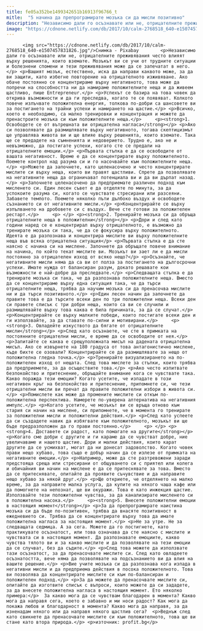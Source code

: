 ```yaml
---
title: fe05a352be1499342651b16913f96766_t
mitle:  "5 начина да препрограмирате мозъка си да мисли позитивно"
description: "Независимо дали го осъзнавате или не, отрицателните преживявания често влияят върху решенията, които вземате. Мозъкът ви се учи от трудните ситуации и болезнени спомени и тези преживявания може да се запечатат в него. Вашият мозък, естествено, иска да направи каквото може, за да ви защити, като избегне повторение на отрицателното изживяване. Ако обаче постоянно се …"
image: "https://cdnone.netlify.com/db/2017/10/calm-2768518_640-e1507457831826.jpg"
---
```


          <img src="https://cdnone.netlify.com/db/2017/10/calm-2768518_640-e1507457831826.jpg"/>Снимка - Pixabay        <p>Независимо дали го осъзнавате или не, отрицателните преживявания често влияят върху решенията, които вземате. Мозъкът ви се учи от трудните ситуации и болезнени спомени и тези преживявания може да се запечатат в него.</p> <p>Вашият мозък, естествено, иска да направи каквото може, за да ви защити, като избегне повторение на отрицателното изживяване. Ако обаче постоянно се концентрираме върху негативното, това може да попречи на способността ни да намираме положителните неща и да живеем щастливо, пише Entrepreneur.</p> <p>Успехът се базира на това човек да открива възможности и да ги преследва, когато те се появяват. Колкото повече излъчвате положителна енергия, толкова по-добри са шансовете ви за постигането на трайни успехи и намирането на щастие.</p> <p>Всичко, което е необходимо, са малко тренировки и концентрация и можете да пренастроите мозъка си към положителните неща.</p>     <p><strong>1. Освободете се от вътрешната ви отрицателна нагласа</strong></p> <p>Ако си позволявате да размишлявате върху негативното, тогава скептицизмът ще управлява живота ви и ще влияе върху решенията, които вземате. Така ще се предадете на съмненията и недоверието. Трудно е, ако не и невъзможно, да постигате успехи, когато сте се предали на отрицателните емоции.</p> <p>Първата стъпка е да се освободите от вашата негативност. Време е да се концентрирате върху положителното. Поемете контрол над разума си и го насочвайте към положителните неща.</p> <p>Можете да започнете, като целенасочено и често концентрирате мислите си върху неща, които ви правят щастливи. Спрете да позволявате на негативните неща да ограничават потенциала ви и да ви дърпат назад.</p> <p>Започнете целенасочено да предприемате различен подход към мисленето си. Един лесен съвет е да отделяте по минута, за да успокоите разума си, когато се чувствате стресирани или разсеяни. Забавете темпото. Поемете няколко пъти дълбоко въздух и освободете съзнанието си от негативните мисли.</p> <p>Концентрирайте се върху изпълването на дробовете си с въздух. Вече сте готови за положителен рестарт.</p>     <p> </p> <p><strong>2. Тренирайте мозъка си да обръща отрицателните неща в положителни</strong></p> <p>Дори и след като години наред се е концентрирал върху отрицателното, е възможно да тренирате мозъка си така, че да се фокусира върху положителното. Идеята е да разпознава и концентрира мислите ви върху положителните неща във всяка отрицателна ситуация</p> <p>Първата стъпка е да сте наясно с начина си на мислене. Започнете да обръщате повече внимание на начина, по който текат мислите ви. Мозъкът ви зает ли е да мисли постоянно за отрицателен изход от всяко нещо?</p> <p>Осъзнайте, че негативните мисли няма да са ви от полза за постигането на дългосрочни успехи. Имате нужда от балансиран разум, докато решавате кои възможности е най-добре да преследвате.</p> <p>Следващата стъпка е да тренирате мозъка си така, че да разпознава положителните неща. Вместо да се концентрираме върху една ситуация така, че да търси отрицателните неща, трябва да научим мозъка си да пренасочва мислите ни и да търси позитивното.</p> <p>Един лесен начин да започнете да правите това е да търсите всеки ден по три положителни неща. Всеки ден си правете списък с три добри неща, които са ви се случили и размишлявайте върху това каква е била причината, за да се случат.</p> <p>Концентрирайте се върху малките победи, които постигате всеки ден и ги използвайте, за да ставате по-силни и мотивирани.</p>     <p><strong>3. Овладейте изкуството да бягате от отрицателните мисли</strong></p> <p>След като осъзнаете, че сте в примката на постоянните отрицателни мисли, е време да се освободите от нея.</p> <p>Запитайте се каква е срещуположната мисъл на дадената отрицателна мисъл. Ако се извърнете на 180 градуса от това антагонистично мислене, къде бихте се озовали? Концентрирайте се да размишлявате за нещо от положителна гледна точка.</p> <p>Тренирайте визуализирането на по-положителен изход от нещата. След това мислете за стъпки, които трябва да предприемете, за да осъществите това.</p> <p>Ако често изпитвате безпокойство и притеснение, обръщайте внимание кога се чувствате така. Какво поражда тези емоции? Когато усетите, че изпадате в този негативен кръг на безпокойство и притеснение, припомнете си, че тези отрицателни мисли ви пречат да правите положителни избори в живота си.</p> <p>Помислете как може да промените мислите си откъм по-положителна перспектива. Намерете по-уверена алтернатива на негативния импулс.</p> <p>Когато усетите, че мозъкът ви се връща отново към стария си начин на мислене, си припомнете, че в момента го тренирате за положителни мисли и положителни действия.</p> <p>След като успеете да си създадете навик да избягвате към положителното, мозъкът ви ще бъде предразположен да го прави постоянно.</p>     <p> </p> <p><strong>4. Доставете си радост, като помагате на другите</strong></p> <p>Когато сме добри с другите и ги караме да се чувстват добре, ние увеличаваме и нашето щастие. Дори и малки действия, които карат другите да се усмихват, могат да ни донесат задоволство. Когато човек прави нещо хубаво, това също е добър начин да се излезе от примката на негативните емоции.</p> <p>Например, може да сте разтревожени заради предстояща среща или стресирани от общуването си с приятел или колега и обичайния ви начин на мислене е да се притеснявате за това. Вместо да се притеснявате, опитайте да проявите съчувствие и да направите нещо хубаво за някой друг.</p> <p>Ще откриете, че отделянето на малко време, за да направите малка услуга, да купите на някого чаша кафе или да помогнете на непознат, ще ви окуражи. Това е като инжекция щастие. Използвайте тези положителни чувства, за да канализирате мисленето си в положителна насока.</p>     <p><strong>5. Внесете положителни емоции в настоящия момент</strong></p> <p>За да препрограмирате наистина мозъка си да бъде по-позитивен, трябва да внасяте позитивност в ежедневието си. Трябва да се концентрирате върху това да имате положителна нагласа за настоящия момент.</p> <p>Не за утре. Не за следващата седмица. А за сега. Можете да го постигнете, като практикувате осъзнатост, или това означава да сте наясно с мислите и чувствата си в настоящия момент. Да разпознавате емоциите, какво чувства тялото ви и за какво мислите и да позволявате на тези емоции да се случват, без да съдите.</p> <p>След това можете да използвате тази осъзнатост, за да пренасочвате мислите си. След като овладеете осъзнатостта, вече няма да позволявате на подсъзнанието ви да влия на вашите решение.</p> <p>Вие учите мозъка си да разпознава кога изпада в негативни мисли и да предприема действия в посока положителното. Това ви позволява да концентрирате мислите си към по-балансиран и положителен подход.</p> <p>За да можете да пренасочвате мислите си, опитайте да изготвите списък с въпроси, които можете да си зададете, за да внесете положителна нагласа в настоящия момент. Ето няколко примера:</p>  За какво мога да се чувствам благодарен в момента? Какво мога да направя сега, което е забавно и ми носи радост? Как мога да покажа любов и благодарност в момента? Какво мога да направя, за да изненадам някого или да направя някого щастлив сега?  <p>Веднъж след като свикнете да пренасочвате мислите си към положителното, това ще ви стане като втора природа.</p> <p>източник: profit.bg</p>        